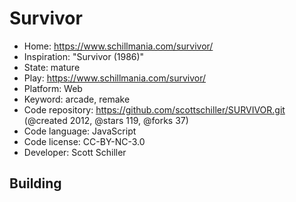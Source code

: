 # Survivor

- Home: https://www.schillmania.com/survivor/
- Inspiration: "Survivor (1986)"
- State: mature
- Play: https://www.schillmania.com/survivor/
- Platform: Web
- Keyword: arcade, remake
- Code repository: https://github.com/scottschiller/SURVIVOR.git (@created 2012, @stars 119, @forks 37)
- Code language: JavaScript
- Code license: CC-BY-NC-3.0
- Developer: Scott Schiller

## Building
